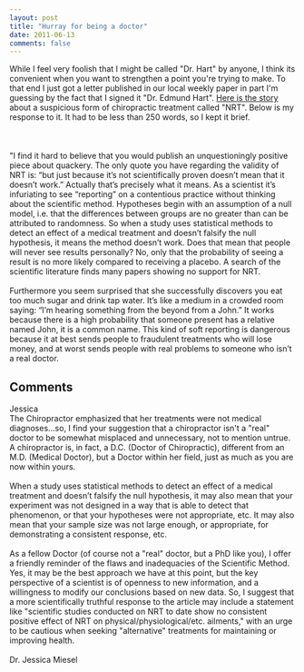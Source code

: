 ```yaml
---
layout: post
title: "Hurray for being a doctor"
date: 2011-06-13
comments: false
---
```


<div class='post'>
While I feel very foolish that I might be called "Dr. Hart" by anyone, I think its convenient when you want to strengthen a point you're trying to make.  To that end I just got a letter published in our local weekly paper in part I'm guessing by the fact that I signed it "Dr. Edmund Hart".  <a href="http://7dvt.com/2011body-wisdom">Here is the story</a> about a suspicious form of chiropractic treatment called "NRT".  Below is my response to it.  It had to be less than 250 words, so I kept it brief.<br /><br /><br /><br />"I find it hard to believe that you would publish an unquestioningly positive piece about quackery.  The only quote you have regarding the validity of NRT is:  “but just because it’s not scientifically proven doesn’t mean that it doesn’t work.”  Actually that’s precisely what it means.  As a scientist it’s infuriating to see “reporting” on a contentious practice without thinking about the scientific method.  Hypotheses begin with an assumption of a null model, i.e. that the differences between groups are no greater than can be attributed to randomness.  So when a study uses statistical methods to detect an effect of a medical treatment and doesn’t falsify the null hypothesis, it means the method doesn’t work.    Does that mean that people will never see results personally?  No, only that the probability of seeing a result is no more likely compared to receiving a placebo.    A search of the scientific literature finds many papers showing no support for NRT.<br /> <br />Furthermore you seem surprised that she successfully discovers you eat too much sugar and drink tap water.   It’s like a medium in a crowded room saying: “I’m hearing something from the beyond from a John.”  It works because there is a high probability that someone present has a relative named John, it is a common name.  This kind of soft reporting is dangerous because it at best sends people to fraudulent treatments who will lose money, and at worst sends people with real problems to someone who isn’t a real doctor.</div>
<h2>Comments</h2>
<div class='comments'>
<div class='comment'>
<div class='author'>Jessica</div>
<div class='content'>
The Chiropractor emphasized that her treatments were not medical diagnoses...so, I find your suggestion that a chiropractor isn&#39;t a &quot;real&quot; doctor to be somewhat misplaced and unnecessary, not to mention untrue.  A chiropractor is, in fact, a D.C. (Doctor of Chiropractic), different from an M.D. (Medical Doctor), but a Doctor within her field, just as much as you are now within yours.<br /><br />When a study uses statistical methods to detect an effect of a medical treatment and doesn’t falsify the null hypothesis, it may also mean that your experiment was not designed in a way that is able to detect that phenomenon, or that your hypotheses were not appropriate, etc.  It may also mean that your sample size was not large enough, or appropriate, for demonstrating a consistent response, etc.<br /><br />As a fellow Doctor (of course not a &quot;real&quot; doctor, but a PhD like you), I offer a friendly reminder of the flaws and inadequacies of the Scientific Method.  Yes, it may be the best approach we have at this point, but the key perspective of a scientist is of openness to new information, and a willingness to modify our conclusions based on new data.  So, I suggest that a more scientifically truthful response to the article may include a statement like &quot;scientific studies conducted on NRT to date show no consistent positive effect of NRT on physical/physiological/etc. ailments,&quot; with an urge to be cautious when seeking &quot;alternative&quot; treatments for maintaining or improving health.<br /><br />Dr. Jessica Miesel</div>
</div>
</div>
